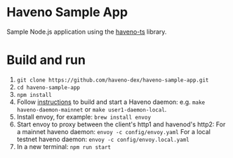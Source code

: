 # Haveno Sample App

Sample Node.js application using the [haveno-ts](https://github.com/haveno-dex/haveno-ts) library.

# Build and run

1. `git clone https://github.com/haveno-dex/haveno-sample-app.git`
2. `cd haveno-sample-app`
3. `npm install`
4. Follow [instructions](https://github.com/haveno-dex/haveno/blob/master/docs/installing.md) to build and start a Haveno daemon: e.g. `make haveno-daemon-mainnet` or `make user1-daemon-local`.
5. Install envoy, for example: `brew install envoy`
6. Start envoy to proxy between the client's http1 and havenod's http2:
    For a mainnet haveno daemon: `envoy -c config/envoy.yaml`
    For a local testnet haveno daemon: `envoy -c config/envoy.local.yaml`
7. In a new terminal: `npm run start`
